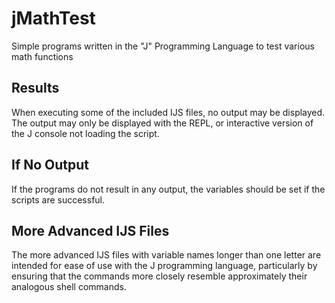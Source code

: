 # jMathTest
Simple programs written in the "J" Programming Language to test various math functions
## Results
When executing some of the included IJS files, no output may be displayed. The output may only be displayed with the REPL, or interactive version of the J console not loading the script.
## If No Output
If the programs do not result in any output, the variables should be set if the scripts are successful.
## More Advanced IJS Files
The more advanced IJS files with variable names longer than one letter are intended for ease of use with the J programming language, particularly by ensuring that the commands more closely resemble approximately their analogous shell commands.
